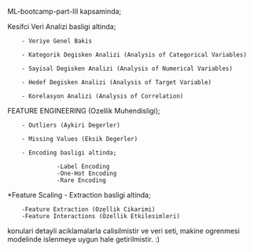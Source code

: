ML-bootcamp-part-III kapsaminda;

Kesifci Veri Analizi basligi altinda;

        - Veriye Genel Bakis

        - Kategorik Degisken Analizi (Analysis of Categorical Variables)

        - Sayisal Degisken Analizi (Analysis of Numerical Variables)

        - Hedef Degisken Analizi (Analysis of Target Variable)

        - Korelasyon Analizi (Analysis of Correlation)

FEATURE ENGINEERING (Ozellik Muhendisligi);

        - Outliers (Aykiri Degerler)
        
        - Missing Values (Eksik Degerler)

        - Encoding basligi altinda;

                  -Label Encoding
                  -One-Hot Encoding
                  -Rare Encoding

*Feature Scaling - Extraction basligi altinda;

        -Feature Extraction (Ozellik Cikarimi)
        -Feature Interactions (Özellik Etkilesimleri) 

konulari detayli aciklamalarla calisilmistir ve veri seti, makine ogrenmesi modelinde islenmeye uygun hale getirilmistir. :)

